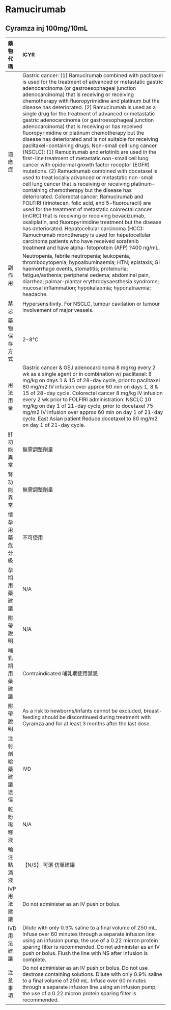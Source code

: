 # Ramucirumab

## Cyramza inj 100mg/10mL

| 藥物代碼           | ICYR                                                                                                                                                                                                                                                                                                                                                                                                                                                                                                                                                                                                                                                                                                                                                                                                                                                                                                                                                                                                                                                                                                                                                                                                                                                                                                                                                                                                                                                                                                                                               |
|:-------------------|:---------------------------------------------------------------------------------------------------------------------------------------------------------------------------------------------------------------------------------------------------------------------------------------------------------------------------------------------------------------------------------------------------------------------------------------------------------------------------------------------------------------------------------------------------------------------------------------------------------------------------------------------------------------------------------------------------------------------------------------------------------------------------------------------------------------------------------------------------------------------------------------------------------------------------------------------------------------------------------------------------------------------------------------------------------------------------------------------------------------------------------------------------------------------------------------------------------------------------------------------------------------------------------------------------------------------------------------------------------------------------------------------------------------------------------------------------------------------------------------------------------------------------------------------------|
| 適應症             | Gastric cancer: (1) Ramucirumab combined with paclitaxel is used for the treatment of advanced or metastatic gastric adenocarcinoma (or gastroesophageal junction adenocarcinoma) that is receiving or receiving chemotherapy with fluoropyrimidine and platinum but the disease has deteriorated. (2) Ramucirumab is used as a single drug for the treatment of advanced or metastatic gastric adenocarcinoma (or gastroesophageal junction adenocarcinoma) that is receiving or has received fluoropyrimidine or platinum chemotherapy but the disease has deteriorated and is not suitable for receiving paclitaxel-containing drugs. Non-small cell lung cancer (NSCLC): (1) Ramucirumab and erlotinib are used in the first-line treatment of metastatic non-small cell lung cancer with epidermal growth factor receptor (EGFR) mutations. (2) Ramucirumab combined with docetaxel is used to treat locally advanced or metastatic non-small cell lung cancer that is receiving or receiving platinum-containing chemotherapy but the disease has deteriorated. Colorectal cancer: Ramucirumab and FOLFIRI (irinotecan, folic acid, and 5-fluorouracil) are used for the treatment of metastatic colorectal cancer (mCRC) that is receiving or receiving bevacizumab, oxaliplatin, and fluoropyrimidine treatment but the disease has deteriorated. Hepatocellular carcinoma (HCC): Ramucirumab monotherapy is used for hepatocellular carcinoma patients who have received sorafenib treatment and have alpha-fetoprotein (AFP) ?400 ng/mL. |
| 副作用             | Neutropenia, febrile neutropenia; leukopenia, thrombocytopenia; hypoalbuminaemia; HTN; epistaxis; GI haemorrhage events, stomatitis; proteinuria; fatigue/asthenia; peripheral oedema; abdominal pain, diarrhea; palmar-plantar erythrodysaesthesia syndrome; mucosal inflammation; hypokalaemia; hyponatraemia; headache.                                                                                                                                                                                                                                                                                                                                                                                                                                                                                                                                                                                                                                                                                                                                                                                                                                                                                                                                                                                                                                                                                                                                                                                                                         |
| 禁忌               | Hypersensitivity. For NSCLC, tumour cavitation or tumour involvement of major vessels.                                                                                                                                                                                                                                                                                                                                                                                                                                                                                                                                                                                                                                                                                                                                                                                                                                                                                                                                                                                                                                                                                                                                                                                                                                                                                                                                                                                                                                                             |
| 藥物保存方式       | 2-8℃                                                                                                                                                                                                                                                                                                                                                                                                                                                                                                                                                                                                                                                                                                                                                                                                                                                                                                                                                                                                                                                                                                                                                                                                                                                                                                                                                                                                                                                                                                                                               |
| 用法用量           | Gastric cancer & GEJ adenocarcinoma 8 mg/kg every 2 wk as a single agent or in combination w/ paclitaxel: 8 mg/kg on days 1 & 15 of 28-day cycle, prior to paclitaxel 80 mg/m2 IV infusion over approx 60 min on days 1, 8 & 15 of 28-day cycle. Colorectal cancer 8 mg/kg IV infusion every 2 wk prior to FOLFIRI administration. NSCLC 10 mg/kg on day 1 of 21-day cycle, prior to docetaxel 75 mg/m2 IV infusion over approx 60 min on day 1 of 21-day cycle. East Asian patient Reduce docetaxel to 60 mg/m2 on day 1 of 21-day cycle.                                                                                                                                                                                                                                                                                                                                                                                                                                                                                                                                                                                                                                                                                                                                                                                                                                                                                                                                                                                                         |
| 肝功能異常         | 無需調整劑量                                                                                                                                                                                                                                                                                                                                                                                                                                                                                                                                                                                                                                                                                                                                                                                                                                                                                                                                                                                                                                                                                                                                                                                                                                                                                                                                                                                                                                                                                                                                       |
| 腎功能異常         | 無需調整劑量                                                                                                                                                                                                                                                                                                                                                                                                                                                                                                                                                                                                                                                                                                                                                                                                                                                                                                                                                                                                                                                                                                                                                                                                                                                                                                                                                                                                                                                                                                                                       |
| 懷孕用藥危分級     | 不可使用                                                                                                                                                                                                                                                                                                                                                                                                                                                                                                                                                                                                                                                                                                                                                                                                                                                                                                                                                                                                                                                                                                                                                                                                                                                                                                                                                                                                                                                                                                                                           |
| 孕期用藥建議       | N/A                                                                                                                                                                                                                                                                                                                                                                                                                                                                                                                                                                                                                                                                                                                                                                                                                                                                                                                                                                                                                                                                                                                                                                                                                                                                                                                                                                                                                                                                                                                                                |
| 附帶說明           | N/A                                                                                                                                                                                                                                                                                                                                                                                                                                                                                                                                                                                                                                                                                                                                                                                                                                                                                                                                                                                                                                                                                                                                                                                                                                                                                                                                                                                                                                                                                                                                                |
| 哺乳期用藥建議     | Contraindicated 哺乳期使用禁忌                                                                                                                                                                                                                                                                                                                                                                                                                                                                                                                                                                                                                                                                                                                                                                                                                                                                                                                                                                                                                                                                                                                                                                                                                                                                                                                                                                                                                                                                                                                     |
| 附帶說明           | As a risk to newborns/infants cannot be excluded, breast-feeding should be discontinued during treatment with Cyramza and for at least 3 months after the last dose.                                                                                                                                                                                                                                                                                                                                                                                                                                                                                                                                                                                                                                                                                                                                                                                                                                                                                                                                                                                                                                                                                                                                                                                                                                                                                                                                                                               |
| 注射劑給藥建議途徑 | IVD                                                                                                                                                                                                                                                                                                                                                                                                                                                                                                                                                                                                                                                                                                                                                                                                                                                                                                                                                                                                                                                                                                                                                                                                                                                                                                                                                                                                                                                                                                                                                |
| 乾粉稀釋液         | N/A                                                                                                                                                                                                                                                                                                                                                                                                                                                                                                                                                                                                                                                                                                                                                                                                                                                                                                                                                                                                                                                                                                                                                                                                                                                                                                                                                                                                                                                                                                                                                |
| 輸注點滴液         | 【N/S】 可選 仿單建議                                                                                                                                                                                                                                                                                                                                                                                                                                                                                                                                                                                                                                                                                                                                                                                                                                                                                                                                                                                                                                                                                                                                                                                                                                                                                                                                                                                                                                                                                                                              |
| IVP 用法建議       | Do not administer as an IV push or bolus.                                                                                                                                                                                                                                                                                                                                                                                                                                                                                                                                                                                                                                                                                                                                                                                                                                                                                                                                                                                                                                                                                                                                                                                                                                                                                                                                                                                                                                                                                                          |
| IVD 用法建議       | Dilute with only 0.9% saline to a final volume of 250 mL. Infuse over 60 minutes through a separate infusion line using an infusion pump; the use of a 0.22 micron protein sparing filter is recommended. Do not administer as an IV push or bolus. Flush the line with NS after infusion is complete.                                                                                                                                                                                                                                                                                                                                                                                                                                                                                                                                                                                                                                                                                                                                                                                                                                                                                                                                                                                                                                                                                                                                                                                                                                             |
| 注意事項           | Do not administer as an IV push or bolus. Do not use dextrose containing solutions. Dilute with only 0.9% saline to a final volume of 250 mL. Infuse over 60 minutes through a separate infusion line using an infusion pump; the use of a 0.22 micron protein sparing filter is recommended.                                                                                                                                                                                                                                                                                                                                                                                                                                                                                                                                                                                                                                                                                                                                                                                                                                                                                                                                                                                                                                                                                                                                                                                                                                                      |

